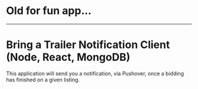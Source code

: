 # Old for fun app...

---

# Bring a Trailer Notification Client (Node, React, MongoDB)

This application will send you a notification, via Pushover, once a bidding has
finished on a given listing.

